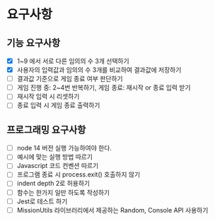 # 요구사항

## 기능 요구사항

- [x] 1~9 에서 서로 다른 임의의 수 3개 선택하기
- [x] 사용자의 입력값과 임의의 수 3개를 비교하여 결과값에 저장하기
- [ ] 결과값 기준으로 게임 종료 여부 판단하기
- [ ] 게임 진행 중: 2~4번 반복하기, 게임 종료: 재시작 or 종료 입력 받기
- [ ] 재시작 입력 시 리셋하기
- [ ] 종료 입력 시 게임 종료 출력하기

## 프로그래밍 요구사항

- [ ] node 14 버전 실행 가능하여야 한다.
- [ ] 예시에 맞는 실행 방법 따르기
- [ ] Javascript 코드 컨벤션 따르기
- [ ] 프로그램 종료 시 process.exit() 호출하지 않기
- [ ] indent depth 2로 허용하기
- [ ] 함수는 한가지 일만 하도록 작성하기
- [ ] Jest로 테스트 하기
- [ ] MissionUtils 라이브러리에서 제공하는 Random, Console API 사용하기